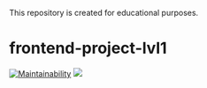 This repository is created for educational purposes.

# frontend-project-lvl1

[![Maintainability](https://api.codeclimate.com/v1/badges/a99a88d28ad37a79dbf6/maintainability)](https://codeclimate.com/github/codeclimate/codeclimate/maintainability) ![](https://github.com/philosatom/frontend-project-lvl1/workflows/.github/workflows/nodejs.yml/badge.svg)